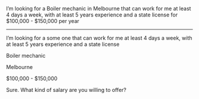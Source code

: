 I’m looking for a Boiler mechanic in Melbourne that can work for me at least 4 days a week, with at least 5 years experience and a state license for $100,000 - $150,000 per year

---

I’m looking for a some one that can work for me at least 4 days a week, with at least 5 years experience and a state license

Boiler mechanic 

Melbourne 

$100,000 - $150,000

Sure. What kind of salary are you willing to offer?

